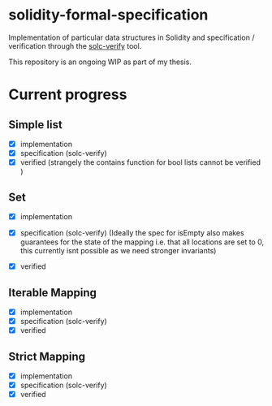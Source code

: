 
# solidity-formal-specification
Implementation of particular data structures in Solidity and specification / verification through the [solc-verify](https://github.com/SRI-CSL/solidity) tool.

This repository is an ongoing WIP as part of my thesis.

# Current progress

## Simple list
  - [x] implementation
  - [x] specification (solc-verify)
  - [x] verified (strangely the contains function for bool lists cannot be verified )
   
## Set
  - [x] implementation
  - [x] specification (solc-verify) (Ideally the spec for isEmpty also makes guarantees for the state of the mapping i.e. that all locations are set to 0, this currently isnt possible as we need stronger invariants)
  - [x] verified 
        
   
## Iterable Mapping
  - [x] implementation
  - [x] specification (solc-verify)
  - [x] verified

## Strict Mapping
  - [x] implementation
  - [x] specification (solc-verify)
  - [x] verified
